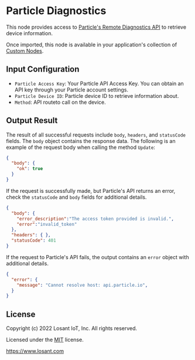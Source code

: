 # Particle Diagnostics

This node provides access to [Particle's Remote Diagnostics API](https://docs.particle.io/reference/api/#remote-diagnostics) to retrieve device information.

Once imported, this node is available in your application's collection of [Custom Nodes](https://docs.losant.com/workflows/custom-nodes/overview/).

## Input Configuration

* `Particle Access Key`: Your Particle API Access Key. You can obtain an API key through your Particle account settings.
* `Particle Device ID`: Particle device ID to retrieve information about.
* `Method`: API routeto call on the device.

## Output Result

The result of all successful requests include `body`, `headers`, and `statusCode` fields. The `body` object contains the response data. The following is an example of the request body when calling the method `Update`:

```json
{
  "body": {
    "ok": true
  }
}
```

If the request is successfully made, but Particle's API returns an error, check the `statusCode` and `body` fields for additional details.

```json
{
  "body": {
    "error_description":"The access token provided is invalid.",
    "error":"invalid_token"
  },
  "headers": { },
  "statusCode": 401
}
```

If the request to Particle's API fails, the output contains an `error` object with additional details.

```json
{
  "error": {
    "message": "Cannot resolve host: api.particle.io",
  }
}
```

## License

Copyright (c) 2022 Losant IoT, Inc. All rights reserved.

Licensed under the [MIT](https://github.com/Losant/losant-templates/blob/master/LICENSE.txt) license.

https://www.losant.com
